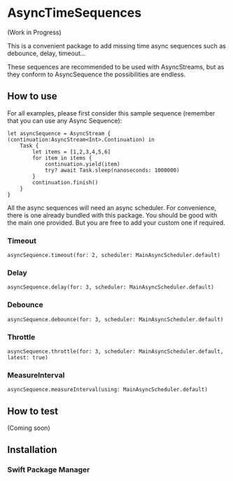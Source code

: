 # AsyncTimeSequences

(Work in Progress)

This is a convenient package to add missing time async sequences such as debounce, delay, timeout...

These sequences are recommended to be used with AsyncStreams, but as they conform to AsyncSequence the possibilities are endless.

## How to use

For all examples, please first consider this sample sequence (remember that you can use any Async Sequence):

```
let asyncSequence = AsyncStream { (continuation:AsyncStream<Int>.Continuation) in
    Task {
        let items = [1,2,3,4,5,6]
        for item in items {
            continuation.yield(item)
            try? await Task.sleep(nanoseconds: 1000000)
        }
        continuation.finish()
    }
}
```

All the async sequences will need an async scheduler. For convenience, there is one already bundled with this package. You should be good with the main one provided. But you are free to add your custom one if required.

### Timeout

```
asyncSequence.timeout(for: 2, scheduler: MainAsyncScheduler.default)
```

### Delay

```
asyncSequence.delay(for: 3, scheduler: MainAsyncScheduler.default)
```

### Debounce

```
asyncSequence.debounce(for: 3, scheduler: MainAsyncScheduler.default)
```

### Throttle

```
asyncSequence.throttle(for: 3, scheduler: MainAsyncScheduler.default, latest: true)
```

### MeasureInterval

```
asyncSequence.measureInterval(using: MainAsyncScheduler.default)
```

## How to test

(Coming soon)

## Installation

### Swift Package Manager
